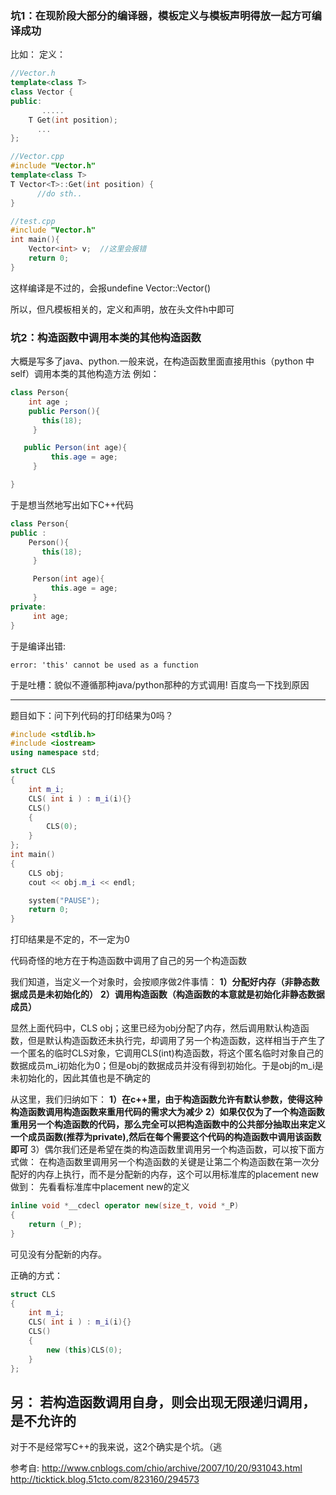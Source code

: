 ### 坑1：在现阶段大部分的编译器，模板定义与模板声明得放一起方可编译成功

比如：
定义：
```C++
//Vector.h
template<class T>
class Vector {
public:
       .....
	T Get(int position);
      ...
};

//Vector.cpp
#include "Vector.h"
template<class T>
T Vector<T>::Get(int position) {
	  //do sth..
}
```

```C++
//test.cpp
#include "Vector.h"
int main(){
    Vector<int> v;  //这里会报错
    return 0;
}
```
这样编译是不过的，会报undefine Vector<int>::Vector()

所以，但凡模板相关的，定义和声明，放在头文件h中即可

### 坑2：构造函数中调用本类的其他构造函数

大概是写多了java、python.一般来说，在构造函数里面直接用this（python 中self）调用本类的其他构造方法
例如：
```java
class Person{
    int age ;
    public Person(){
       this(18);
     }

   public Person(int age){
         this.age = age;
     }

}
```

于是想当然地写出如下C++代码
```C++
class Person{
public :
    Person(){
       this(18);
     }

     Person(int age){
         this.age = age;
     }
private:
     int age;
}
```

于是编译出错:
```console
error: 'this' cannot be used as a function
```

于是吐槽：貌似不遵循那种java/python那种的方式调用!
百度鸟一下找到原因

---
题目如下：问下列代码的打印结果为0吗？
```C++
#include <stdlib.h>
#include <iostream>
using namespace std;

struct CLS
{
    int m_i;
    CLS( int i ) : m_i(i){}
    CLS()
    {
        CLS(0);
    }
};
int main()
{
    CLS obj;
    cout << obj.m_i << endl;

    system("PAUSE");
    return 0;
}
```
打印结果是不定的，不一定为0

代码奇怪的地方在于构造函数中调用了自己的另一个构造函数

我们知道，当定义一个对象时，会按顺序做2件事情：
**1）分配好内存（非静态数据成员是未初始化的）**
**2）调用构造函数（构造函数的本意就是初始化非静态数据成员）**

显然上面代码中，CLS obj；这里已经为obj分配了内存，然后调用默认构造函数，但是默认构造函数还未执行完，却调用了另一个构造函数，这样相当于产生了一个匿名的临时CLS对象，它调用CLS(int)构造函数，将这个匿名临时对象自己的数据成员m_i初始化为0；但是obj的数据成员并没有得到初始化。于是obj的m_i是未初始化的，因此其值也是不确定的

从这里，我们归纳如下：
**1）在c++里，由于构造函数允许有默认参数，使得这种构造函数调用构造函数来重用代码的需求大为减少**
**2）如果仅仅为了一个构造函数重用另一个构造函数的代码，那么完全可以把构造函数中的公共部分抽取出来定义一个成员函数(推荐为private),然后在每个需要这个代码的构造函数中调用该函数即可**
3）偶尔我们还是希望在类的构造函数里调用另一个构造函数，可以按下面方式做：
在构造函数里调用另一个构造函数的关键是让第二个构造函数在第一次分配好的内存上执行，而不是分配新的内存，这个可以用标准库的placement new做到：
    先看看标准库中placement new的定义
```C++
inline void *__cdecl operator new(size_t, void *_P)
{
    return (_P); 
} 
```
可见没有分配新的内存。

正确的方式：
```C++
struct CLS
{
    int m_i;
    CLS( int i ) : m_i(i){}
    CLS()
    {
        new (this)CLS(0);
    }
};
 ```

另： 若构造函数调用自身，则会出现无限递归调用，是不允许的
---

对于不是经常写C++的我来说，这2个确实是个坑。（逃

参考自:
http://www.cnblogs.com/chio/archive/2007/10/20/931043.html
http://ticktick.blog.51cto.com/823160/294573

